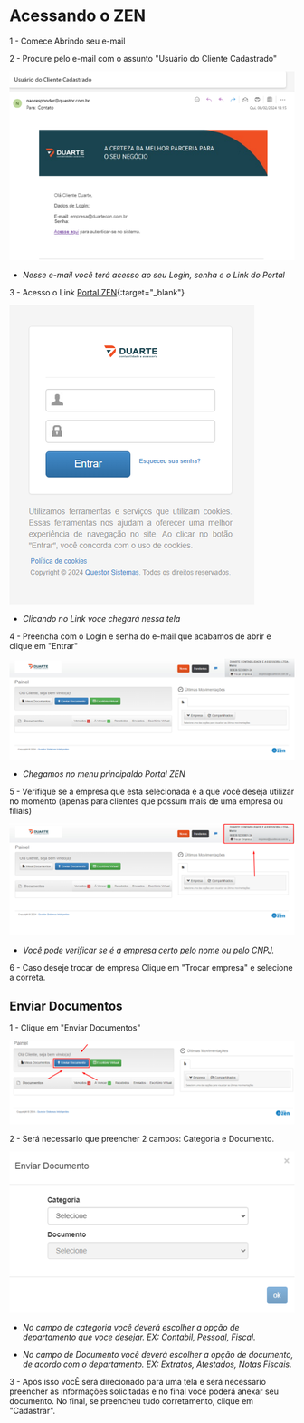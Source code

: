# Acessando o ZEN

1 - Comece Abrindo seu e-mail

2 - Procure pelo e-mail com o assunto "Usuário do Cliente Cadastrado"

![Image](./imagens/usuario.png)

* *Nesse e-mail você terá acesso ao seu Login, senha e o Link do Portal*

3 - Acesso o Link [Portal ZEN](https://duarte.app.questorpublico.com.br/){:target="_blank"}

![Image](./imagens/login.png)

* *Clicando no Link voce chegará nessa tela*

4 - Preencha com o Login e senha do e-mail que acabamos de abrir e clique em "Entrar"

![Image](./imagens/menu.png)

* *Chegamos no menu principaldo Portal ZEN*

5 - Verifique se a empresa que esta selecionada é a que você deseja utilizar no momento (apenas para clientes que possum mais de uma empresa ou filiais)

![Image](./imagens/empresa.png)

* *Você pode verificar se é a empresa certo pelo nome ou pelo CNPJ.*

6 - Caso deseje trocar de empresa Clique em "Trocar empresa" e selecione a correta.

## Enviar Documentos

1 - Clique em "Enviar Documentos"

![Image](./imagens/enviar.png)

2 - Será necessario que preencher 2 campos: Categoria e Documento.

![Image](./imagens/enviar_preencher.png)

* *No campo de categoria você deverá escolher a opção de departamento que voce desejar. EX: Contabil, Pessoal, Fiscal.*

* *No campo de Documento você deverá escolher a opção de documento, de acordo com o departamento. EX: Extratos, Atestados, Notas Fiscais.*

3 - Após isso vocÊ será direcionado para uma tela e será necessario preencher as informações solicitadas e no final você poderá anexar seu documento. No final, se preencheu tudo corretamento, clique em "Cadastrar".

